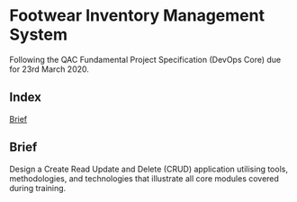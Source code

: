 # Footwear Inventory Management System 
Following the QAC Fundamental Project Specification (DevOps Core) due for 23rd March 2020.

## Index
[Brief](#Brief)

## Brief
Design a Create Read Update and Delete (CRUD) application utilising tools, methodologies, and technologies that illustrate all core modules covered during training. 

